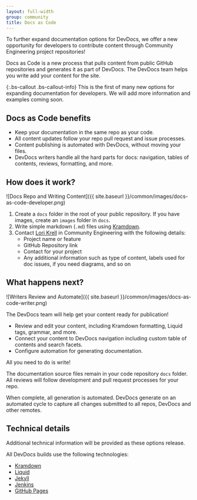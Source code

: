 ```yaml
---
layout: full-width
group: community
title: Docs as Code
---
```


To further expand documentation options for DevDocs, we offer a new opportunity for developers to contribute content through Community Engineering project repositories!

Docs as Code is a new process that pulls content from public GitHub repositories and generates it as part of DevDocs. The DevDocs team helps you write add your content for the site. 

{:.bs-callout .bs-callout-info}
This is the first of many new options for expanding documentation for developers. We will add more information and examples coming soon.

## Docs as Code benefits

 - Keep your documentation in the same repo as your code. 
 - All content updates follow your repo pull request and issue processes.
 - Content publishing is automated with DevDocs, without moving your files.
 - DevDocs writers handle all the hard parts for docs: navigation, tables of contents, reviews, formatting, and more.

## How does it work?

![Docs Repo and Writing Content]({{ site.baseurl }}/common/images/docs-as-code-developer.png) 

1. Create a `docs` folder in the root of your public repository. If you have images, create an `images` folder in `docs`.
1. Write simple markdown (`.md`) files using [Kramdown](https://kramdown.gettalong.org/syntax.html).
1. Contact [Lori Krell](mailto:lkrell@adobe.com) in Community Engineering with the following details:
    - Project name or feature
    - GitHub Repository link
    - Contact for your project  
    - Any additional information such as type of content, labels used for doc issues, if you need diagrams, and so on

## What happens next?

![Writers Review and Automate]({{ site.baseurl }}/common/images/docs-as-code-writer.png)

The DevDocs team will help get your content ready for publication!

- Review and edit your content, including Kramdown formatting, Liquid tags, grammar, and more.
- Connect your content to DevDocs navigation including custom table of contents and search facets.
- Configure automation for generating documentation.

All you need to do is write!

The documentation source files remain in your code repository `docs` folder. All reviews will follow development and pull request processes for your repo. 

When complete, all generation is automated. DevDocs generate on an automated cycle to capture all changes submitted to all repos, DevDocs and other remotes.

## Technical details

Additional technical information will be provided as these options release.

All DevDocs builds use the following technologies:

- [Kramdown](https://kramdown.gettalong.org/syntax.html) 
- [Liquid](https://shopify.github.io/liquid/)
- [Jekyll](https://jekyllrb.com/)
- [Jenkins](https://jenkins.io/)
- [GitHub Pages](https://pages.github.com/)